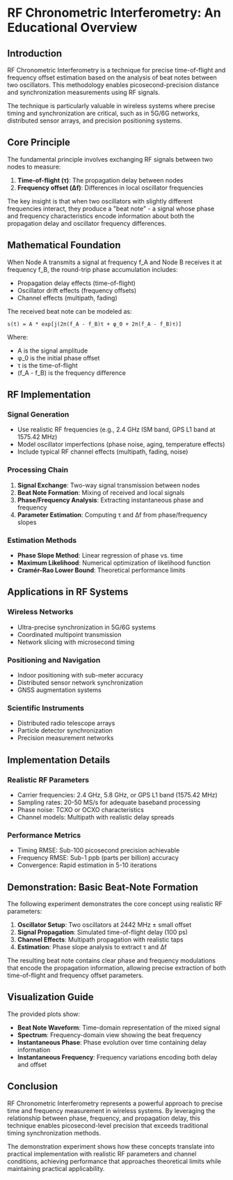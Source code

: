 # RF Chronometric Interferometry: An Educational Overview

## Introduction

RF Chronometric Interferometry is a technique for precise time-of-flight and frequency offset estimation based on the analysis of beat notes between two oscillators. This methodology enables picosecond-precision distance and synchronization measurements using RF signals.

The technique is particularly valuable in wireless systems where precise timing and synchronization are critical, such as in 5G/6G networks, distributed sensor arrays, and precision positioning systems.

## Core Principle

The fundamental principle involves exchanging RF signals between two nodes to measure:
1. **Time-of-flight (τ)**: The propagation delay between nodes
2. **Frequency offset (Δf)**: Differences in local oscillator frequencies

The key insight is that when two oscillators with slightly different frequencies interact, they produce a "beat note" - a signal whose phase and frequency characteristics encode information about both the propagation delay and oscillator frequency differences.

## Mathematical Foundation

When Node A transmits a signal at frequency f_A and Node B receives it at frequency f_B, the round-trip phase accumulation includes:
- Propagation delay effects (time-of-flight)
- Oscillator drift effects (frequency offsets)
- Channel effects (multipath, fading)

The received beat note can be modeled as:
```
s(t) = A * exp[j(2π(f_A - f_B)t + φ_0 + 2π(f_A - f_B)τ)]
```

Where:
- A is the signal amplitude
- φ_0 is the initial phase offset
- τ is the time-of-flight
- (f_A - f_B) is the frequency difference

## RF Implementation

### Signal Generation
- Use realistic RF frequencies (e.g., 2.4 GHz ISM band, GPS L1 band at 1575.42 MHz)
- Model oscillator imperfections (phase noise, aging, temperature effects)
- Include typical RF channel effects (multipath, fading, noise)

### Processing Chain
1. **Signal Exchange**: Two-way signal transmission between nodes
2. **Beat Note Formation**: Mixing of received and local signals
3. **Phase/Frequency Analysis**: Extracting instantaneous phase and frequency
4. **Parameter Estimation**: Computing τ and Δf from phase/frequency slopes

### Estimation Methods
- **Phase Slope Method**: Linear regression of phase vs. time
- **Maximum Likelihood**: Numerical optimization of likelihood function
- **Cramér-Rao Lower Bound**: Theoretical performance limits

## Applications in RF Systems

### Wireless Networks
- Ultra-precise synchronization in 5G/6G systems
- Coordinated multipoint transmission
- Network slicing with microsecond timing

### Positioning and Navigation
- Indoor positioning with sub-meter accuracy
- Distributed sensor network synchronization
- GNSS augmentation systems

### Scientific Instruments
- Distributed radio telescope arrays
- Particle detector synchronization
- Precision measurement networks

## Implementation Details

### Realistic RF Parameters
- Carrier frequencies: 2.4 GHz, 5.8 GHz, or GPS L1 band (1575.42 MHz)
- Sampling rates: 20-50 MS/s for adequate baseband processing
- Phase noise: TCXO or OCXO characteristics
- Channel models: Multipath with realistic delay spreads

### Performance Metrics
- Timing RMSE: Sub-100 picosecond precision achievable
- Frequency RMSE: Sub-1 ppb (parts per billion) accuracy
- Convergence: Rapid estimation in 5-10 iterations

## Demonstration: Basic Beat-Note Formation

The following experiment demonstrates the core concept using realistic RF parameters:

1. **Oscillator Setup**: Two oscillators at 2442 MHz ± small offset
2. **Signal Propagation**: Simulated time-of-flight delay (100 ps)
3. **Channel Effects**: Multipath propagation with realistic taps
4. **Estimation**: Phase slope analysis to extract τ and Δf

The resulting beat note contains clear phase and frequency modulations that encode the propagation information, allowing precise extraction of both time-of-flight and frequency offset parameters.

## Visualization Guide

The provided plots show:
- **Beat Note Waveform**: Time-domain representation of the mixed signal
- **Spectrum**: Frequency-domain view showing the beat frequency
- **Instantaneous Phase**: Phase evolution over time containing delay information
- **Instantaneous Frequency**: Frequency variations encoding both delay and offset

## Conclusion

RF Chronometric Interferometry represents a powerful approach to precise time and frequency measurement in wireless systems. By leveraging the relationship between phase, frequency, and propagation delay, this technique enables picosecond-level precision that exceeds traditional timing synchronization methods.

The demonstration experiment shows how these concepts translate into practical implementation with realistic RF parameters and channel conditions, achieving performance that approaches theoretical limits while maintaining practical applicability.